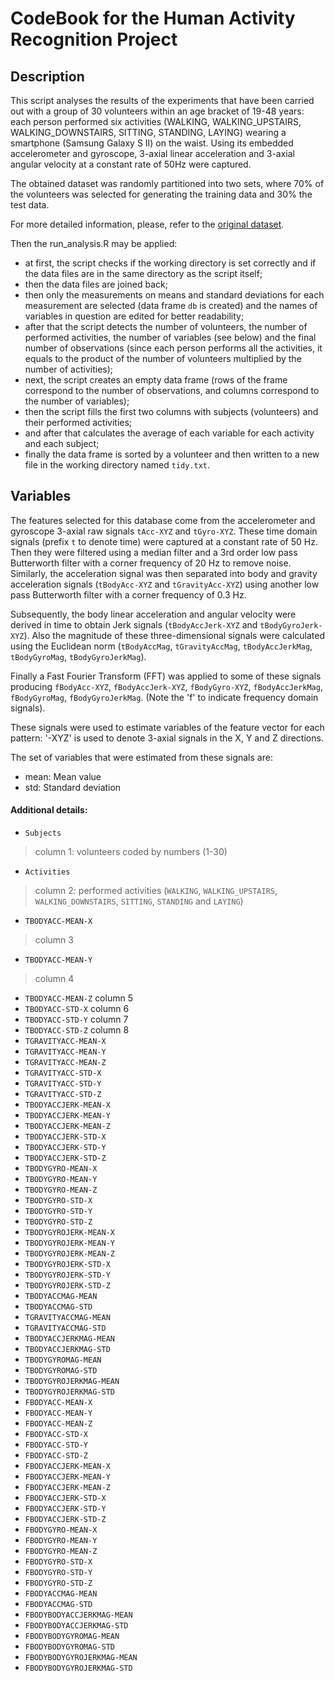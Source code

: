 # CodeBook for the Human Activity Recognition Project

## Description

This script analyses the results of the experiments that have been carried out with a group of 30 volunteers within an age bracket of 19-48 years: each person performed six activities (WALKING, WALKING_UPSTAIRS, WALKING_DOWNSTAIRS, SITTING, STANDING, LAYING) wearing a smartphone (Samsung Galaxy S II) on the waist. Using its embedded accelerometer and gyroscope, 3-axial linear acceleration and 3-axial angular velocity at a constant rate of 50Hz were captured. 

The obtained dataset was randomly partitioned into two sets, where 70% of the volunteers was selected for generating the training data and 30% the test data.

For more detailed information, please, refer to the [original dataset](http://archive.ics.uci.edu/ml/datasets/Human+Activity+Recognition+Using+Smartphones).

Then the run_analysis.R may be applied:
  * at first, the script checks if the working directory is set correctly and if the data files are in the same directory as the script itself;
  * then the data files are joined back;
  * then only the measurements on means and standard deviations for each measurement are selected (data frame `db` is created) and the names of variables in question are edited for better readability;
  * after that the script detects the number of volunteers, the number of performed activities, the number of variables (see below) and the final number of observations (since each person performs all the activities, it equals to the product of the number of volunteers multiplied by the number of activities);
  * next, the script creates an empty data frame (rows of the frame correspond to the number of observations, and columns correspond to the number of variables);
  * then the script fills the first two columns with subjects (volunteers) and their performed activities;
  * and after that calculates the average of each variable for each activity and each subject;
  * finally the data frame is sorted by a volunteer and then written to a new file in the working directory named `tidy.txt`.
  
## Variables

The features selected for this database come from the accelerometer and gyroscope 3-axial raw signals `tAcc-XYZ` and `tGyro-XYZ`. These time domain signals (prefix `t` to denote time) were captured at a constant rate of 50 Hz. Then they were filtered using a median filter and a 3rd order low pass Butterworth filter with a corner frequency of 20 Hz to remove noise. Similarly, the acceleration signal was then separated into body and gravity acceleration signals (`tBodyAcc-XYZ` and `tGravityAcc-XYZ`) using another low pass Butterworth filter with a corner frequency of 0.3 Hz.

Subsequently, the body linear acceleration and angular velocity were derived in time to obtain Jerk signals (`tBodyAccJerk-XYZ` and `tBodyGyroJerk-XYZ`). Also the magnitude of these three-dimensional signals were calculated using the Euclidean norm (`tBodyAccMag`, `tGravityAccMag`, `tBodyAccJerkMag`, `tBodyGyroMag`, `tBodyGyroJerkMag`).

Finally a Fast Fourier Transform (FFT) was applied to some of these signals producing `fBodyAcc-XYZ`, `fBodyAccJerk-XYZ`, `fBodyGyro-XYZ`, `fBodyAccJerkMag`, `fBodyGyroMag`, `fBodyGyroJerkMag`. (Note the 'f' to indicate frequency domain signals).

These signals were used to estimate variables of the feature vector for each pattern: '-XYZ' is used to denote 3-axial signals in the X, Y and Z directions.

The set of variables that were estimated from these signals are:
  * mean: Mean value
  * std: Standard deviation

#### Additional details:

  * `Subjects`
  
> column 1: volunteers coded by numbers (1-30)
		
  * `Activities`
  
> column 2: performed activities (`WALKING`, `WALKING_UPSTAIRS`, `WALKING_DOWNSTAIRS`, `SITTING`, `STANDING` and `LAYING`)

  * `TBODYACC-MEAN-X`
  
> column 3

  * `TBODYACC-MEAN-Y`
  
> column 4

  * `TBODYACC-MEAN-Z`
		column 5  
  * `TBODYACC-STD-X`
		column 6  
  * `TBODYACC-STD-Y`
		column 7  
  * `TBODYACC-STD-Z`
		column 8  
  * `TGRAVITYACC-MEAN-X`
  * `TGRAVITYACC-MEAN-Y`
  * `TGRAVITYACC-MEAN-Z`
  * `TGRAVITYACC-STD-X`
  * `TGRAVITYACC-STD-Y`
  * `TGRAVITYACC-STD-Z`
  * `TBODYACCJERK-MEAN-X`
  * `TBODYACCJERK-MEAN-Y`
  * `TBODYACCJERK-MEAN-Z`
  * `TBODYACCJERK-STD-X`
  * `TBODYACCJERK-STD-Y`
  * `TBODYACCJERK-STD-Z`
  * `TBODYGYRO-MEAN-X`
  * `TBODYGYRO-MEAN-Y`
  * `TBODYGYRO-MEAN-Z`
  * `TBODYGYRO-STD-X`
  * `TBODYGYRO-STD-Y`
  * `TBODYGYRO-STD-Z`
  * `TBODYGYROJERK-MEAN-X`
  * `TBODYGYROJERK-MEAN-Y`
  * `TBODYGYROJERK-MEAN-Z`
  * `TBODYGYROJERK-STD-X`
  * `TBODYGYROJERK-STD-Y`
  * `TBODYGYROJERK-STD-Z`
  * `TBODYACCMAG-MEAN`
  * `TBODYACCMAG-STD`
  * `TGRAVITYACCMAG-MEAN`
  * `TGRAVITYACCMAG-STD`
  * `TBODYACCJERKMAG-MEAN`
  * `TBODYACCJERKMAG-STD`
  * `TBODYGYROMAG-MEAN`
  * `TBODYGYROMAG-STD`
  * `TBODYGYROJERKMAG-MEAN`
  * `TBODYGYROJERKMAG-STD`
  * `FBODYACC-MEAN-X`
  * `FBODYACC-MEAN-Y`
  * `FBODYACC-MEAN-Z`
  * `FBODYACC-STD-X`
  * `FBODYACC-STD-Y`
  * `FBODYACC-STD-Z`
  * `FBODYACCJERK-MEAN-X`
  * `FBODYACCJERK-MEAN-Y`
  * `FBODYACCJERK-MEAN-Z`
  * `FBODYACCJERK-STD-X`
  * `FBODYACCJERK-STD-Y`
  * `FBODYACCJERK-STD-Z`
  * `FBODYGYRO-MEAN-X`
  * `FBODYGYRO-MEAN-Y`
  * `FBODYGYRO-MEAN-Z`
  * `FBODYGYRO-STD-X`
  * `FBODYGYRO-STD-Y`
  * `FBODYGYRO-STD-Z`
  * `FBODYACCMAG-MEAN`
  * `FBODYACCMAG-STD`
  * `FBODYBODYACCJERKMAG-MEAN`
  * `FBODYBODYACCJERKMAG-STD`
  * `FBODYBODYGYROMAG-MEAN`
  * `FBODYBODYGYROMAG-STD`
  * `FBODYBODYGYROJERKMAG-MEAN`
  * `FBODYBODYGYROJERKMAG-STD`